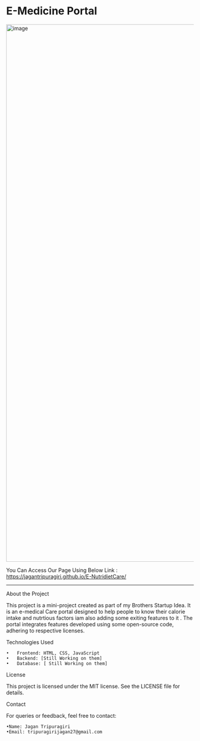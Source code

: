 # E-Medicine Portal

<img width="1440" alt="image" src="https://github.com/user-attachments/assets/b56abd96-e3cd-4477-aec5-64df6bf59403" />



You Can Access Our Page Using Below Link :
	https://jagantripuragiri.github.io/E-NutridietCare/
<hr>	

About the Project

This project is a mini-project created as part of my Brothers Startup Idea. It is an e-medical Care portal designed to help people to know their calorie intake and nutrtious factors iam also adding some exiting features to it . The portal integrates features developed using some open-source code, adhering to respective licenses.



Technologies Used

	•	Frontend: HTML, CSS, JavaScript
	•	Backend: [Still Working on them]
	•	Database: [ Still Working on them]


 	
 

License

This project is licensed under the MIT license. See the LICENSE file for details.

Contact

For queries or feedback, feel free to contact:

	•Name: Jagan Tripuragiri
	•Email: tripuragirijagan27@gmail.com
